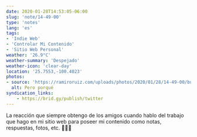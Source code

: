 ```yaml
---
date: 2020-01-28T14:53:05-06:00
slug: 'note/14-49-00'
type: 'notes'
lang: 'es'
tags:
- 'Indie Web'
- 'Controlar Mi Contenido'
- 'Sitio Web Personal'
weather: '26.9°C'
weather-summary: 'Despejado'
weather-icon: 'clear-day'
location: '25.7553,-100.4023'
photos:
- source: 'https://ramiroruiz.com/uploads/photos/2020/01/28/14-49-00/but-why.gif'
  alt: Pero porqué
syndication_links:
    - https://brid.gy/publish/twitter
---
```

La reacción que siempre obtengo de los amigos cuando hablo del trabajo que hago en mi sitio web para poseer mi contenido como notas, respuestas, fotos, etc. 🤷🏻‍♂️

 
 